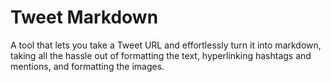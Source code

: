 # Tweet Markdown

A tool that lets you take a Tweet URL and effortlessly turn it into markdown, taking all the hassle out of formatting the text, hyperlinking hashtags and mentions, and formatting the images.
